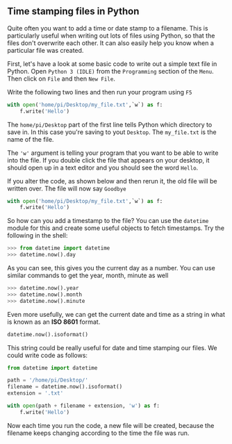 ## Time stamping files in Python

Quite often you want to add a time or date stamp to a filename. This is particularly useful when writing out lots of files using Python, so that the files don't overwrite each other. It can also easily help you know when a particular file was created.

First, let's have a look at some basic code to write out a simple text file in Python. Open `Python 3 (IDLE)` from the `Programming` section of the `Menu`. Then click on `File` and then `New File`.

Write the following two lines and then run your program using `F5`

``` python
with open('home/pi/Desktop/my_file.txt',`w`) as f:
    f.write('Hello')
```

The `home/pi/Desktop` part of the first line tells Python which directory to save in. In this case you're saving to yout `Desktop`. The `my_file.txt` is the name of the file.

The `'w'` argument is telling your program that you want to be able to write into the file.
If you double click the file that appears on your desktop, it should open up in a text editor and you should see the word `Hello`.

If you alter the code, as shown below and then rerun it, the old file will be written over. The file will now say `Goodbye`

``` python
with open('home/pi/Desktop/my_file.txt',`w`) as f:
    f.write('Hello')
```

So how can you add a timestamp to the file? You can use the `datetime` module for this and create some useful objects to fetch timestamps. Try the following in the shell:

``` python
>>> from datetime import datetime
>>> datetime.now().day
```

As you can see, this gives you the current day as a number.
You can use similar commands to get the year, month, minute as well

``` python
>>> datetime.now().year
>>> datetime.now().month
>>> datetime.now().minute
```

Even more usefully, we can get the current date and time as a string in what is known as an **ISO 8601** format.

``` python
datetime.now().isoformat()
```

This string could be really useful for date and time stamping our files. We could write code as follows:

``` python
from datetime import datetime

path = '/home/pi/Desktop/'
filename = datetime.now().isoformat()
extension = '.txt'

with open(path + filename + extension, 'w') as f:
    f.write('Hello')
```

Now each time you run the code, a new file will be created, because the filename keeps changing according to the time the file was run.
